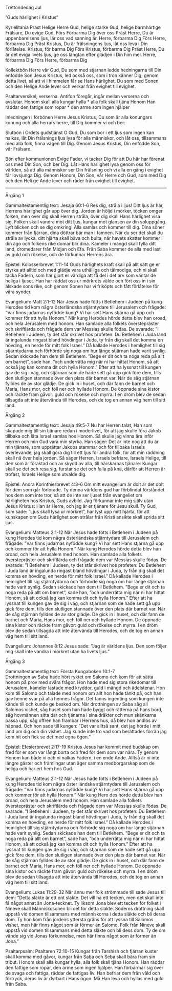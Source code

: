 ﻿Trettondedag Jul




”Guds härlighet i Kristus”




Kyrielitania
Präst        Helige Herre Gud, helige starke Gud, helige barmhärtige Frälsare, Du evige Gud,
Förs        Förbarma Dig över oss
Präst        Herre, Du är uppenbarelsens ljus, lär oss vad sanning är. Herre, förbarma Dig
Förs        Herre, förbarma Dig
Präst        Kristus, Du är frälsningens ljus, låt oss leva i Din förlåtelse. Kristus, för barma Dig
Förs        Kristus, förbarma Dig
Präst        Herre, Du är det eviga livets ljus, ge oss längtan efter glädjen i Din him mel. Herre, förbarma Dig
Förs        Herre, förbarma Dig




Kollektbön
Herre vår Gud, Du som med stjärnan ledde hedningarna till Din enfödde Son Jesus Kristus, 
led också oss, som i tron känner Dig, genom detta livet,
så att vi i himmelen får se Hans härlighet.
Du som med Sonen och den Helige Ande lever och verkar från evighet till evighet.




Psaltarversikel, verserna. Antifon föregår, ingår mellan verserna och avslutar.
Honom skall alla kungar hylla  * alla folk skall tjäna Honom
Han räddar den fattige som ropar * den arme som ingen hjälper        




Inledningen i förbönen
Herre Jesus Kristus, Du som är alla konungars konung och alla herrars herre, till Dig kommer vi och ber: 




Slutbön i Ordets gudstjänst
O Gud, Du som bor i ett ljus som ingen kan nalkas, låt Din frälsnings ljus lysa för alla människor, och låt oss, tillsammans med alla folk, finna vägen till Dig.
Genom Jesus Kristus, Din enfödde Son, vår Frälsare.




Bön efter kommunionen
Evige Fader, vi tackar Dig för att Du här har förenat oss med Din Son, och ber Dig:
Låt Hans härlighet lysa genom oss för världen, så att alla människor ser Din frälsning och vi alla en gång i evighet får lovsjunga Dig.
Genom Honom, Din Son, vår Herre och Gud, som med Dig och den Heli ge Ande lever och råder från evighet till evighet.
________________
Årgång 1




Gammaltestamentlig text: Jesaja 60:1-6
Res dig, stråla i ljus! Ditt ljus är här, Herrens härlighet går upp över dig. Jorden är höljd i mörker, töcken omger folken, men över dig skall Herren stråla, över dig skall Hans härlighet visa sig. Folken skall vandra mot ditt ljus, kungar mot glansen av din soluppgång. Lyft blicken och se dig omkring! Alla samlas och kommer till dig. Dina söner kommer från fjärran, dina döttrar bär man i famnen. När du ser det skall du stråla av lycka, ditt hjärta skall bäva och bulta, när havets skatter kommer i din ägo och folkens rike domar blir dina. Kameler i mängd skall fylla ditt land, dromedarer från Midjan och Efa. Från Saba kommer de alla med last av guld och rökelse, och de förkunnar Herrens ära. 




Epistel: Kolosserbrevet 1:11-14
Guds härlighets kraft skall på allt sätt ge er styrka att alltid och med glädje vara uthålliga och tålmodiga, och ni skall tacka Fadern, som har gjort er värdiga att få del i det arv som väntar de heliga i ljuset. Han har räddat oss ur mörkrets välde och fört oss in i sin älskade sons rike, och genom Sonen har vi friköpts och fått förlåtelse för våra synder. 




Evangelium: Matt 2:1-12 
När Jesus hade fötts i Betlehem i Judeen på kung Herodes tid kom några österländska stjärntydare till Jerusalem och frågade: ”Var finns judarnas nyfödde kung? Vi har sett Hans stjärna gå upp och kommer för att hylla Honom.” När kung Herodes hörde detta blev han oroad, och hela Jerusalem med honom. Han samlade alla folkets överstepräster och skriftlärda och frågade dem var Messias skulle födas. De svarade: ”I Betlehem i Judeen, ty det står skrivet hos profeten: Du Betlehem i Juda land är ingalunda ringast bland hövdingar i Juda, ty från dig skall det komma en hövding, en herde för mitt folk Israel.” 
Då kallade Herodes i hemlighet till sig stjärntydarna och förhörde sig noga om hur länge stjärnan hade varit synlig. Sedan skickade han dem till Betlehem. ”Bege er dit och ta noga reda på allt om barnet”, sade han, ”och underrätta mig när ni har hittat Honom, så att också jag kan komma dit och hylla Honom.” 
Efter att ha lyssnat till kungen gav de sig i väg, och stjärnan som de hade sett gå upp gick före dem, tills den slutligen stannade över den plats där barnet var. När de såg stjärnan fylldes de av stor glädje. De gick in i huset, och där fann de barnet och Maria, Hans mor, och föll ner och hyllade Honom. De öppnade sina kistor och räckte fram gåvor: guld och rökelse och myrra. 
I en dröm blev de sedan tillsagda att inte återvända till Herodes, och de tog en annan väg hem till sitt land. 








Årgång 2




Gammaltestamentlig text: Jesaja 49:5-7
Nu har Herren talat, Han som skapade mig till sin tjänare redan i moderlivet, för att jag skulle föra Jakob tillbaka och låta Israel samlas hos Honom. Så skulle jag vinna ära inför Herren och min Gud vara min styrka. Han säger: Det är inte nog att du är min tjänare, som upprättar Jakobs stammar och för tillbaka Israels överlevande, jag skall göra dig till ett ljus för andra folk, för att min räddning skall nå över hela jorden.
Så säger Herren, Israels befriare, Israels Helige, till den som är föraktad och av skydd av alla, till härskarnas tjänare: Kungar skall se det och resa sig, furstar se det och falla på knä, därför att Herren är trofast, Israels Helige som utvalde dig. 




Epistel: Andra Korinthierbrevet 4:3-6
Om mitt evangelium är dolt är det dolt för dem som går förlorade. Ty denna världens gud har förblindat förståndet hos dem som inte tror, så att de inte ser ljuset från evangeliet om härligheten hos Kristus, Guds avbild. Jag förkunnar inte mig själv utan Jesus Kristus: Han är Herre, och jag är er tjänare för Jesu skull. Ty Gud, som sade: ”Ljus skall lysa ur mörkret”, har lyst upp mitt hjärta, för att kunskapen om Guds härlighet som strålar från Kristi ansikte skall sprida sitt ljus. 




Evangelium: Matteus 2:1-12 
När Jesus hade fötts i Betlehem i Judeen på kung Herodes tid kom några österländska stjärntydare till Jerusalem och frågade: ”Var finns judarnas nyfödde kung? Vi har sett Hans stjärna gå upp och kommer för att hylla Honom.” När kung Herodes hörde detta blev han oroad, och hela Jerusalem med honom. Han samlade alla folkets överstepräster och skriftlärda och frågade dem var Messias skulle födas. De svarade: ”I Betlehem i Judeen, ty det står skrivet hos profeten: Du Betlehem i Juda land är ingalunda ringast bland hövdingar i Juda, ty från dig skall det komma en hövding, en herde för mitt folk Israel.” 
Då kallade Herodes i hemlighet till sig stjärntydarna och förhörde sig noga om hur länge stjärnan hade varit synlig. Sedan skickade han dem till Betlehem. ”Bege er dit och ta noga reda på allt om barnet”, sade han, ”och underrätta mig när ni har hittat Honom, så att också jag kan komma dit och hylla Honom.” 
Efter att ha lyssnat till kungen gav de sig i väg, och stjärnan som de hade sett gå upp gick före dem, tills den slutligen stannade över den plats där barnet var. När de såg stjärnan fylldes de av stor glädje. De gick in i huset, och där fann de barnet och Maria, Hans mor, och föll ner och hyllade Honom. De öppnade sina kistor och räckte fram gåvor: guld och rökelse och myrra. 
I en dröm blev de sedan tillsagda att inte återvända till Herodes, och de tog en annan väg hem till sitt land. 




Evangelium: Johannes 8:12
Jesus sade: ”Jag är världens ljus. Den som följer mig skall inte vandra i mörkret utan ha livets ljus.” 








Årgång 3




Gammaltestamentlig text: Första Kungaboken 10:1-7  
Drottningen av Saba hade hört ryktet om Salomo och kom för att sätta honom på prov med svåra frågor. Hon hade med sig stora rikedomar till Jerusalem, kameler lastade med kryddor, guld i mängd och ädelstenar. Hon kom till Salomo och talade med honom om allt hon hade tänkt på, och han gav henne svar på alla hennes frågor. Det fanns ingenting som kungen inte kände till och kunde ge besked om. 
När drottningen av Saba såg all Salomos vishet, såg huset som han hade byggt och rätterna på hans bord, såg hovmännen sitta där och tjänarna i sina dräkter och mun skänkarna passa upp, såg offren han frambar i Herrens hus, då blev hon andlös av häpnad. Och hon sade till kungen: ”Det var alltså sant, det jag hörde i mitt land om dig och din vishet. Jag kunde inte tro vad som berättades förrän jag kom hit och fick se det med egna ögon.”




Epistel: Efesierbrevet 2:17-19
Kristus Jesus har kommit med budskap om fred för er som var långt borta och fred för dem som var nära. Ty genom Honom kan både vi och ni nalkas Fadern, i en ende Ande. Alltså är ni inte längre gäster och främlingar utan äger samma medborgarskap som de heliga och har ert hem hos Gud. 




Evangelium: Matteus 2:1-12 
När Jesus hade fötts i Betlehem i Judeen på kung Herodes tid kom några öster ländska stjärntydare till Jerusalem och frågade: ”Var finns judarnas nyfödde kung? Vi har sett Hans stjärna gå upp och kommer för att hylla Honom.” När kung Hero des hörde detta blev han oroad, och hela Jerusalem med honom. Han samlade alla folkets överstepräster och skriftlärda och frågade dem var Messias skulle födas. De svarade: ”I Betlehem i Judeen, ty det står skrivet hos profeten: Du Betlehem i Juda land är ingalunda ringast bland hövdingar i Juda, ty från dig skall det komma en hövding, en herde för mitt folk Israel.” 
Då kallade Herodes i hemlighet till sig stjärntydarna och förhörde sig noga om hur länge stjärnan hade varit synlig. Sedan skickade han dem till Betlehem. ”Bege er dit och ta noga reda på allt om barnet”, sade han, ”och underrätta mig när ni har hittat Honom, så att också jag kan komma dit och hylla Honom.” 
Efter att ha lyssnat till kungen gav de sig i väg, och stjärnan som de hade sett gå upp gick före dem, tills den slutligen stannade över den plats där barnet var. När de såg stjärnan fylldes de av stor glädje. De gick in i huset, och där fann de barnet och Maria, Hans mor, och föll ner och hyllade Honom. De öppnade sina kistor och räckte fram gåvor: guld och rökelse och myrra. 
I en dröm blev de sedan tillsagda att inte återvända till Herodes, och de tog en annan väg hem till sitt land. 




Evangelium: Lukas 11:29-32
När ännu mer folk strömmade till sade Jesus till dem: ”Detta släkte är ett ont släkte. Det vill ha ett tecken, men det skall inte få något annat än Jona-tecknet. Ty liksom Jona blev ett tecken för folket i Nineve skall Människosonen bli det för detta släkte. Söderns drottning skall uppstå vid domen tillsammans med människorna i detta släkte och bli deras dom. Ty hon kom från jordens yttersta gräns för att lyssna till Salomos vishet, men här finns något som är förmer än Salomo. Folk från Nineve skall uppstå vid domen tillsammans med detta släkte och bli dess dom. Ty de om vände sig vid Jonas förkunnelse, men här finns något som är förmer än Jona.” 








Psaltarpsalm: Psaltaren 72:10-15
Kungar från Tarshish och fjärran kuster skall komma med gåvor, 
kungar från Saba och Seba skall bära fram sin tribut.
Honom skall alla kungar hylla, alla folk skall tjäna Honom.
Han räddar den fattige som ropar, den arme som ingen hjälper. 
Han förbarmar sig över de svaga och fattiga, räddar de fattigas liv. 
Han befriar dem från våld och förtryck, deras liv är dyrbart i Hans ögon. 
Må Han leva och hyllas med guld från Saba.